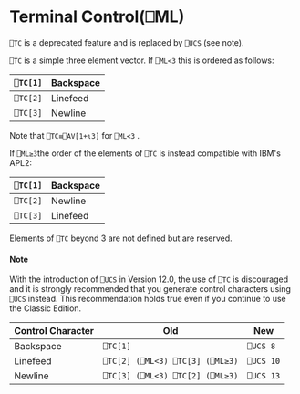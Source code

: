 




<h1 class="heading"><span class="name">Terminal Control</span><span class="command">(⎕ML)</span></h1>

`⎕TC` is a deprecated feature and is replaced by `⎕UCS` (see note).


`⎕TC` is a simple three element vector.  If `⎕ML<3` this is ordered as follows:

| `⎕TC[1]` | Backspace |
| --- | ---  |
| `⎕TC[2]` | Linefeed |
| `⎕TC[3]` | Newline |



Note that `⎕TC≡⎕AV[1+⍳3]` for `⎕ML<3` .


If `⎕ML≥3`the order of the elements of `⎕TC` is instead compatible with IBM's APL2:

| `⎕TC[1]` | Backspace |
| --- | ---  |
| `⎕TC[2]` | Newline |
| `⎕TC[3]` | Linefeed |


Elements of `⎕TC` beyond 3 are not defined but are reserved.

#### Note


With the introduction of `⎕UCS` in Version 12.0, the use of `⎕TC` is discouraged and it is strongly recommended that you generate control characters using `⎕UCS` instead. This recommendation holds true even if you continue to use the Classic Edition.

| Control Character | Old | New |
| --- | --- | ---  |
| Backspace | `⎕TC[1]` | `⎕UCS 8` |
| Linefeed | `⎕TC[2] (⎕ML<3) ⎕TC[3] (⎕ML≥3)` | `⎕UCS 10` |
| Newline | `⎕TC[3] (⎕ML<3) ⎕TC[2] (⎕ML≥3)` | `⎕UCS 13` |


